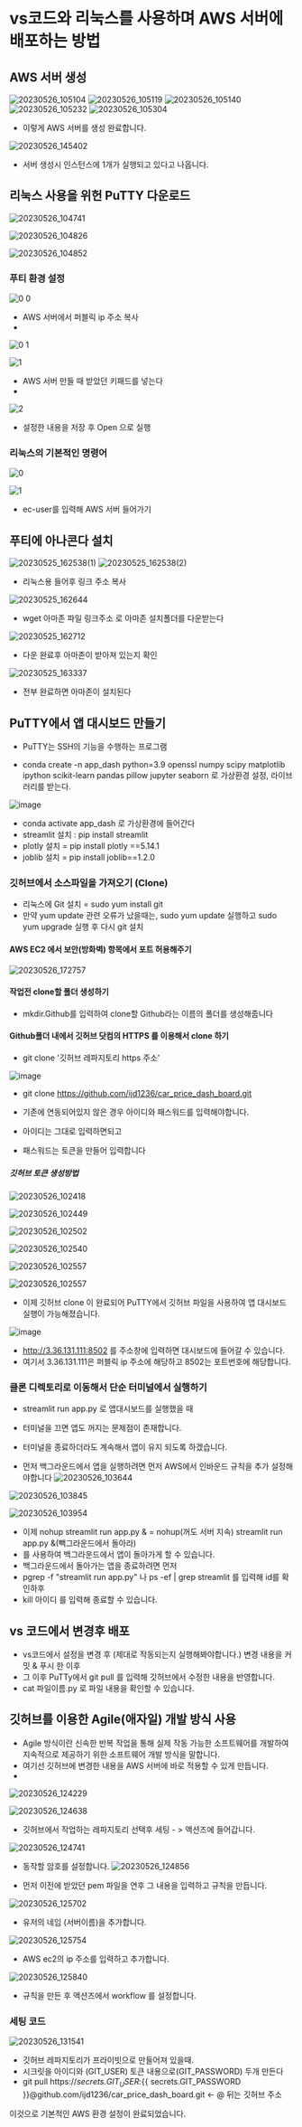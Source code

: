 # vs코드와 리눅스를 사용하며 AWS 서버에 배포하는 방법

## AWS 서버 생성

![20230526_105104](https://github.com/ijd1236/Amazon/assets/130967884/bd94ab10-5839-4623-b0cb-7183a2df9b16)
![20230526_105119](https://github.com/ijd1236/Amazon/assets/130967884/4ea5b940-67df-4ec1-a925-6ea9615a8322)
![20230526_105140](https://github.com/ijd1236/Amazon/assets/130967884/2a148cef-7b54-49ff-b01c-8f4e48f08a10)
![20230526_105232](https://github.com/ijd1236/Amazon/assets/130967884/0127b7ec-9d1c-4378-826a-22715c60a26d)
![20230526_105304](https://github.com/ijd1236/Amazon/assets/130967884/046c2710-c0b4-4f98-9cef-a1884a1d83f1)

- 이렇게 AWS 서버를 생성 완료합니다.

![20230526_145402](https://github.com/ijd1236/Amazon/assets/130967884/1fa6533d-2fcb-4459-8681-f63512ce816a)

- 서버 생성시 인스턴스에 1개가 실행되고 있다고 나옵니다.

## 리눅스 사용을 위헌 PuTTY 다운로드

![20230526_104741](https://github.com/ijd1236/Amazon/assets/130967884/089f75e5-228e-4ce9-add4-7581c0f50f6e)

![20230526_104826](https://github.com/ijd1236/Amazon/assets/130967884/cf8e165c-3fc6-43d3-a6c8-7bf7326a46df)

![20230526_104852](https://github.com/ijd1236/Amazon/assets/130967884/1c891a6a-7def-4cd1-a7be-e14c1c5851ad)

### 푸티 환경 설정

![0 0](https://github.com/ijd1236/Amazon/assets/130967884/91b9c545-5bae-4288-af8d-194e438631f0)

- AWS 서버에서 퍼블릭 ip 주소 복사
- 
![0 1](https://github.com/ijd1236/Amazon/assets/130967884/143d14f6-3d3a-4410-a016-aee9f2b8c5a4)

![1](https://github.com/ijd1236/Amazon/assets/130967884/ff943f05-8ebd-4237-aa33-48ad41c57d75)

- AWS 서버 만들 때 받았던 키패드를 넣는다
- 
![2](https://github.com/ijd1236/Amazon/assets/130967884/d804a3b4-51f3-47f8-a9cc-b755d70f365f)

- 설정한 내용을 저장 후 Open 으로 실행

### 리눅스의 기본적인 명령어
![0](https://github.com/ijd1236/Amazon/assets/130967884/80ead9f5-8388-41d9-b1a4-6cb29d948ec7)

![1](https://github.com/ijd1236/Amazon/assets/130967884/5826f1df-cd3c-4b1a-89cc-f43121f776de)

- ec-user를 입력해 AWS 서버 들어가기

## 푸티에 아나콘다 설치
![20230525_162538(1)](https://github.com/ijd1236/Amazon/assets/130967884/2d8bdd28-0658-4e9b-b11a-da3be229d857)
![20230525_162538(2)](https://github.com/ijd1236/Amazon/assets/130967884/d3746b0c-14c6-4602-be42-a0aa47db74b8)

- 리눅스용 들어후 링크 주소 복사

![20230525_162644](https://github.com/ijd1236/Amazon/assets/130967884/bb880513-b7c1-4519-98b0-2ae3d7629bd5)

- wget 아마존 파일 링크주소 로 아마존 설치폴더를 다운받는다

![20230525_162712](https://github.com/ijd1236/Amazon/assets/130967884/5dff8915-d97c-4efc-949f-fc7b445e86d2)

- 다운 완료후 아마존이 받아져 있는지 확인

![20230525_163337](https://github.com/ijd1236/Amazon/assets/130967884/e29fb3b3-b8d7-4eff-8d34-3a87a88eaaad)

- 전부 완료하면 아마존이 설치된다


## PuTTY에서 앱 대시보드 만들기

- PuTTY는 SSH의 기능을 수행하는 프로그램

- conda create -n app_dash python=3.9 openssl numpy scipy matplotlib ipython scikit-learn pandas pillow jupyter seaborn 로 가상환경 설정, 라이브러리를 받는다.

![image](https://github.com/ijd1236/Amazon/assets/130967884/5bdf6c86-a4ec-4fb4-a252-d458d064a6ed)

- conda activate app_dash 로 가상환경에 들어간다
- streamlit 설치 : pip install streamlit
- plotly 설치 = pip install plotly ==5.14.1
- joblib 설치 = pip install joblib==1.2.0


### 깃허브에서 소스파일을 가져오기 (Clone)

- 리눅스에 Git 설치 = sudo yum install git
- 만약 yum update 관련 오류가 났을때는, sudo yum update 실행하고 sudo yum upgrade 실행 후 다시 git 설치

#### AWS EC2 에서 보안(방화벽) 항목에서 포트 허용해주기
![20230526_172757](https://github.com/ijd1236/Amazon/assets/130967884/ecd343b7-9221-4ade-8158-91107aec4ffd)

#### 작업전 clone할 폴더 생성하기

- mkdir.Github를 입력하여 clone할 Github라는 이름의 폴더를 생성해줍니다

#### Github폴더 내에서 깃허브 닷컴의 HTTPS 를 이용해서 clone 하기

- git clone '깃허브 레파지토리 https 주소'

![image](https://github.com/ijd1236/Amazon/assets/130967884/48c12806-88f8-4bc6-aa24-e297d164f55e)

- git clone https://github.com/ijd1236/car_price_dash_board.git 

- 기존에 연동되어있지 않은 경우 아이디와 패스워드를 입력해야합니다.
- 아이디는 그대로 입력하면되고
- 패스워드는 토큰을 만들어 입력합니다
##### 깃허브 토큰 생성방법
![20230526_102418](https://github.com/ijd1236/Amazon/assets/130967884/b2dc063e-0476-4171-9faa-583ce5112482)

![20230526_102449](https://github.com/ijd1236/Amazon/assets/130967884/6b708e2b-412a-4cc1-8cc7-16887fe7b2d1)

![20230526_102502](https://github.com/ijd1236/Amazon/assets/130967884/93c28c65-8999-4d53-9bc1-7f9088fe3e48)

![20230526_102540](https://github.com/ijd1236/Amazon/assets/130967884/01debfe8-3333-4941-b34f-d00fbeeb9a54)


![20230526_102557](https://github.com/ijd1236/Amazon/assets/130967884/63433f07-c194-4421-8b0c-3aaf920355b6)


![20230526_102557](https://github.com/ijd1236/Amazon/assets/130967884/5a7ba79a-fa44-41a0-b369-078032e68e82)


- 이제 깃허브 clone 이 완료되어 PuTTY에서 깃허브 파일을 사용하여 앱 대시보드 실행이 가능해졌습니다.

![image](https://github.com/ijd1236/Amazon/assets/130967884/9413cf9d-f250-41ab-bd3f-742b15359e3e)

- http://3.36.131.111:8502 를 주소창에 입력하면 대시보드에 들어갈 수 있습니다.
- 여기서 3.36.131.111은 퍼블릭 ip 주소에 해당하고 8502는 포트번호에 해당합니다.

### 클론 디렉토리로 이동해서 단순 터미널에서 실행하기
- streamlit run app.py 로 앱대시보드를 실행했을 때
- 터미널을 끄면 앱도 꺼지는 문제점이 존재합니다.
- 터미널을 종료하더라도 계속해서 앱이 유지 되도록 하겠습니다.

- 먼저 백그라운드에서 앱을 실행하려면 먼저 AWS에서 인바운드 규칙을 추가 설정해야합니다
![20230526_103644](https://github.com/ijd1236/Amazon/assets/130967884/88947e59-5ee9-4f56-9db9-cb59a56b4b3d)

![20230526_103845](https://github.com/ijd1236/Amazon/assets/130967884/50448046-c88d-44b9-9bd0-4bff2b6af154)


![20230526_103954](https://github.com/ijd1236/Amazon/assets/130967884/37983d50-c648-4aa9-9839-f974a1d6998e)

- 이제 nohup streamlit run app.py & = nohup(꺼도 서버 지속) streamlit run app.py &(빽그라운드에서 돌아라)
- 를 사용하여 백그라운드에서 앱이 돌아가게 할 수 있습니다.
- 백그라운드에서 돌아가는 앱을 종료하려면  먼저
-  pgrep -f "streamlit run app.py" 나 ps -ef | grep streamlit 를 입력해 id를 확인하후
-  kill 아이디 를 입력해 종료할 수 있습니다.

## vs 코드에서 변경후 배포
- vs코드에서 설정을 변경 후 (제대로 작동되는지 실행해봐야합니다.) 변경 내용을 커밋 & 푸시 한 이후
- 그 이후 PuTTy에서 git pull 를 입력해 깃허브에서 수정한 내용을 반영합니다.
- cat 파일이름.py 로 파일 내용을 확인할 수 있습니다.

## 깃허브를 이용한 Agile(애자일) 개발 방식 사용

- Agile 방식이란 신속한 반복 작업을 통해 실제 작동 가능한 소프트웨어를 개발하여 지속적으로 제공하기 위한 소프트웨어 개발 방식을 말합니다.
-  여기선 깃허브에 변경한 내용을 AWS 서버에 바로 적용할 수 있게 만듭니다.
-  
![20230526_124229](https://github.com/ijd1236/Amazon/assets/130967884/ab64a7a3-1807-425d-beb4-421ea2380d51)


![20230526_124638](https://github.com/ijd1236/Amazon/assets/130967884/17dd7e50-60d4-4f12-ab2d-cdba69009e5f)

- 깃허브에서 작업하는 레파지토리 선택후 세팅 - > 액션즈에 들어갑니다.

![20230526_124741](https://github.com/ijd1236/Amazon/assets/130967884/f832d19b-6d67-4496-831f-cc5b8a497a33)

- 동작할 암호를 설정합니다.
![20230526_124856](https://github.com/ijd1236/Amazon/assets/130967884/51195763-8c47-4a2d-8a4c-666aabf023d3)

- 먼저 이전에 받았던 pem 파일을 연후 그 내용을 입력하고 규칙을 만듭니다.

![20230526_125702](https://github.com/ijd1236/Amazon/assets/130967884/8466540f-c624-4f4d-8cc9-5f4e278a8632)

- 유저의 네임 (서버이름)을 추가합니다.

![20230526_125754](https://github.com/ijd1236/Amazon/assets/130967884/f8c94f97-af33-4763-a4f3-001b1f7f9a97)

- AWS ec2의 ip 주소를 입력하고 추가합니다.
 
![20230526_125840](https://github.com/ijd1236/Amazon/assets/130967884/9b82e9c1-ad3c-48c1-ada3-c61b75e5d8f1)

- 규칙을 만든 후 액션즈에서 workflow 를 설정합니다.

### 세팅 코드

![20230526_131541](https://github.com/ijd1236/Amazon/assets/130967884/9f6c19e9-61cd-4d62-a2f6-cb32525847bc)

- 깃허브 레파지토리가 프라이빗으로 만들어져 있을때. 
- 시크릿을 아이디와 (GIT_USER) 토큰 내용으로(GIT_PASSWORD) 두개 만든다
- git pull https://${{ secrets.GIT_USER }}:${{ secrets.GIT_PASSWORD }}@github.com/ijd1236/car_price_dash_board.git  <- @ 뒤는 깃허브 주소


이것으로 기본적인 AWS 환경 설정이 완료되었습니다.













